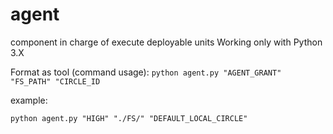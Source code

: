 # agent
component in charge of execute deployable units
Working only with Python 3.X

Format as tool (command usage):
`python agent.py "AGENT_GRANT" "FS_PATH" "CIRCLE_ID`

example:

`python agent.py "HIGH" "./FS/" "DEFAULT_LOCAL_CIRCLE"`


